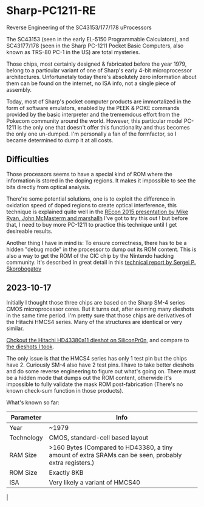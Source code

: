 # Sharp-PC1211-RE
Reverse Engineering of the SC43153/177/178 uProcessors

The SC43153 (seen in the early EL-5150 Programmable Calculators), and SC43177/178 (seen in the Sharp PC-1211 Pocket Basic Computers, also known as TRS-80 PC-1 in the US) are total mysteries. 

Those chips, most certainly designed & fabricated before the year 1979, belong to a particular variant of one of Sharp's early 4-bit microprocessor architectures. Unfortunetaly today there's absolutely zero information about them can be found on the internet, no ISA info, not a single piece of assembly.

Today, most of Sharp's pocket computer products are immortalized in the form of software emulators, enabled by the PEEK & POKE commands provided by the basic interpreter and the trememdous effort from the Pokecom community around the world. However, this particular model PC-1211 is the only one that doesn't offer this functionality and thus becomes the only one un-dumped. I'm personally a fan of the formfactor, so I became determined to dump it at all costs.

## Difficulties

Those processors seems to have a special kind of ROM where the information is stored in the doping regions. It makes it impossible to see the bits directly from optical analysis.

There're some potential solutions, one is to exploit the difference in oxidation speed of doped regions to create optical interference, this technique is explained quite well in the [REcon 2015 presentation by Mike Ryan, John McMasterm and marshallh](https://recon.cx/2015/slides/recon2015-19-mike-ryan-john-mcmaster-marshallh-Reversing-the-Nintendo-64-CIC.pdf)
 I've got to try this out ! but before that, I need to buy more PC-1211 to practice this technique until I get desireable results.

Another thing I have in mind is: To ensure correctness, there has to be a hidden "debug mode" in the processor to dump out its ROM content. This is also a way to get the ROM of the CIC chip by the Nintendo hacking community. It's described in great detail in this [technical report by Sergei P. Skorobogatov](https://www.cl.cam.ac.uk/techreports/UCAM-CL-TR-630.pdf)

## 2023-10-17
Initially I thought those three chips are based on the Sharp SM-4 series CMOS microprocessor cores. But it turns out, after examing many dieshots in the same time period. I'm pretty sure that those chips are derivatives of the Hitachi HMCS4 series. Many of the structures are identical or very similar.

[Chckout the Hitachi HD43380a11 dieshot on SiliconPr0n](https://siliconpr0n.org/archive/doku.php?id=caps0ff:hitachi:hd43380a11), and compare to [the dieshots I took](Dieshots/SC43177A_1M_36_stitched.tiff).

The only issue is that the HMCS4 series has only 1 test pin but the chips have 2. Curiously SM-4 also have 2 test pins. I have to take better dieshots and do some reverse engineering to figure out what's going on. There must be a hidden mode that dumps out the ROM content, otherwide it's impossible to fully validate the mask ROM post-fabrication (There's no known check-sum function in those products).

What's known so far:

| Parameter  | Info                             | 
|------------|----------------------------------|
| Year       | ~1979                            |
| Technology | CMOS, standard-cell based layout |
| RAM Size   | >160 Bytes (Compared to HD43380, a tiny amount of extra SRAMs can be seen, probably extra registers.) |
| ROM Size   | Exactly 8KB                      |
| ISA        | Very likely a variant of HMCS40  |
| 